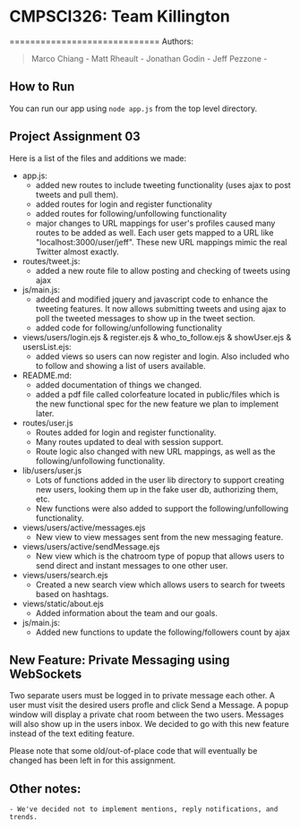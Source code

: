 # CMPSCI326: Team Killington
=============================
Authors:
>Marco Chiang - 
>Matt Rheault - 
>Jonathan Godin - 
>Jeff Pezzone - 

## How to Run
You can run our app using `node app.js` from the top level directory.

## Project Assignment 03
Here is a list of the files and additions we made:
* app.js:
 	- added new routes to include tweeting functionality (uses ajax to post tweets and pull them).
 	- added routes for login and register functionality
 	- added routes for following/unfollowing functionality
 	- major changes to URL mappings for user's profiles caused many routes to be added as well. Each user gets mapped to a URL like "localhost:3000/user/jeff". These new URL mappings mimic the real Twitter almost exactly.
* routes/tweet.js:
	- added a new route file to allow posting and checking of tweets using ajax
* js/main.js:
	- added and modified jquery and javascript code to enhance the tweeting features. It now allows submitting tweets and using ajax to poll the tweeted messages to show up in the tweet section.
	- added code for following/unfollowing functionality
* views/users/login.ejs & register.ejs & who_to_follow.ejs & showUser.ejs & usersList.ejs:
	- added views so users can now register and login. Also included who to follow and showing a list of users available.
* README.md:
	- added documentation of things we changed.
	- added a pdf file called colorfeature located in public/files which is the new functional spec for the new feature we plan to implement later.
* routes/user.js
	- Routes added for login and register functionality. 
	- Many routes updated to deal with session support.
	- Route logic also changed with new URL mappings, as well as the following/unfollowing functionality.
* lib/users/user.js
	- Lots of functions added in the user lib directory to support creating new users, looking them up in the fake user db, authorizing them, etc.
	- New functions were also added to support the following/unfollowing functionality.
* views/users/active/messages.ejs
	- New view to view messages sent from the new messaging feature.
* views/users/active/sendMessage.ejs
	- New view which is the chatroom type of popup that allows users to send direct and instant messages to one other user.
* views/users/search.ejs
	- Created a new search view which allows users to search for tweets based on hashtags.
* views/static/about.ejs
	- Added information about the team and our goals.
* js/main.js:
	- Added new functions to update the following/followers count by ajax



## New Feature: Private Messaging using WebSockets
Two separate users must be logged in to private message each other. A user must visit the desired users profle and click Send a Message. A popup window will display a private chat room between the two users. Messages will also show up in the users inbox. We decided to go with this new feature instead of the text editing feature.

Please note that some old/out-of-place code that will eventually be changed has been left in for this assignment.

## Other notes:
	- We've decided not to implement mentions, reply notifications, and trends.